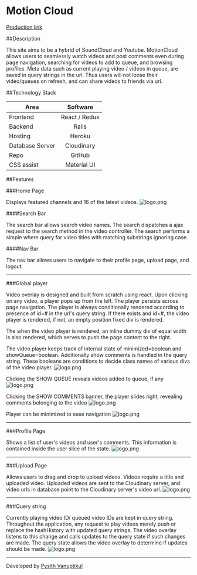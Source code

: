 # Motion Cloud

[Production link][production]

[production]: http://www.motioncloud.us

##Description

This site aims to be a hybrid of SoundCloud and Youtube. MotionCloud allows users to seamlessly watch videos and post comments even during page navigation, searching for videos to add to queue, and browsing profiles. Meta data such as current playing video / videos in queue, are saved in query strings in the url. Thus users will not loose their video/queues on refresh, and can share videos to friends via url.

##Technology Stack

| Area               | Software      |
| ---------------    |:-------------:|
| Frontend           | React / Redux |
| Backend            | Rails         |
| Hosting      		   | Heroku        |
| Database Server	   | Cloudinary    |
| Repo      		     | GitHub        |
| CSS assist 		     | Material UI   |

##Features

###Home Page

Displays featured channels and 16 of the latest videos.
![logo.png](http://res.cloudinary.com/tlcoy4e3/image/upload/v1478887590/app_page_yd9uef.png)

####Search Bar

The search bar allows search video names. The search dispatches a ajax request to the search method in the video controller. The search performs a simple where query for video titles with matching substrings ignoring case.

####Nav Bar

The nav bar allows users to navigate to their profile page, upload page, and logout.

__________

###Global player

Video overlay is designed and built from scratch using react. Upon clicking on any video, a player pops up from the left. The player persists across page navigation. The player is always conditionally rendered according to presence of id=# in the url's query string. If there exists and id=#, the video player is rendered, if not, an empty position fixed div is rendered.

The when the video player is rendered, an inline dummy div of equal width is also rendered, which serves to push the page content to the right.

The video player keeps track of internal state of minimized=boolean and showQueue=boolean. Additionally show comments is handled in the query string. These booleans are conditions to decide class names of various divs of the video player.
![logo.png](http://res.cloudinary.com/tlcoy4e3/image/upload/v1478887583/video_overlay_fqgtwm.png)

Clicking the SHOW QUEUE reveals videos added to queue, if any
![logo.png](http://res.cloudinary.com/tlcoy4e3/image/upload/v1478888153/video-queue_hz0rwy.png)

Clicking the SHOW COMMENTS banner, the player slides right, revealing comments belonging to the video
![logo.png](http://res.cloudinary.com/tlcoy4e3/image/upload/v1478887569/comment-overlay_cefs4j.png)

Player can be minimized to ease navigation
![logo.png](http://res.cloudinary.com/tlcoy4e3/image/upload/v1478887568/minimized_yarxlq.png)

__________

###Profile Page

Shows a list of user's videos and user's comments. This information is contained inside the user slice of the state.
![logo.png](http://res.cloudinary.com/tlcoy4e3/image/upload/v1478888365/user-page_vwify5.png)

__________

###Upload Page

Allows users to drag and drop to upload videos. Videos require a title and uploaded video. Uploaded videos are sent to the Cloudinary server, and video urls in database point to the Cloudinary server's video url.
![logo.png](http://res.cloudinary.com/tlcoy4e3/image/upload/v1478887563/upload_gtqzxd.png)

__________

###Query string

Currently playing video ID/ queued video IDs are kept in query string. Throughout the application, any request to play videos merely push or replace the hashHistory with updated query strings. The video overlay listens to this change and calls updates to the query state if such changes are made. The query state allows the video overlay to determine if updates should be made.
![logo.png](http://res.cloudinary.com/tlcoy4e3/image/upload/v1478889008/url_t3zftb.png)

__________

Developed by [Pysith Vanuptikul](https://www.linkedin.com/in/pivanup)

